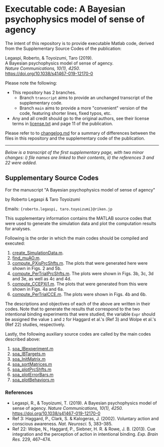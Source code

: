 # Executable code: A Bayesian psychophysics model of sense of agency

The intent of this repository is to provide executable Matlab code, derived from the Supplementary Source Codes of the publication:

Legaspi, Roberto, & Toyoizumi, Taro (2019).  
A Bayesian psychophysics model of sense of agency.  
_Nature Communications, 10(1), 4250_.  
<https://doi.org/10.1038/s41467-019-12170-0>


Please note the following:

- This repository has 2 branches.
    - Branch `transcript` aims to provide an unchanged transcript of the supplementary code.
    - Branch `main` aims to provide a more "convenient" version of the code, featuring shorter lines, fixed typos, etc.
- Any and all credit should go to the original authors, see their license terms in [license.txt](license.txt) and page 11 of the publication.

Please refer to to [changelog.md](changelog.md) for a summary of differences between the files in this repository and the supplementary code of the publication.

---

_Below is a transcript of the first supplementary page, with two minor changes:_
_i) file names are linked to their contents, ii) the references 3 and 22 were added._

## Supplementary Source Codes

For the manuscript "A Bayesian psychophysics model of sense of agency"

by Roberto Legaspi & Taro Toyoizumi

Emails: `{roberto.legaspi, taro.toyoizumi}@riken.jp`

This supplementary information contains the MATLAB source codes that were used to generate the simulation data and plot the computation results for analyses.

Following is the order in which the main codes should be compiled and executed:

1. [create_SimulationData.m](create_SimulationData.m).
2. [find_muAO.m](find_muAO.m).
3. [compute_PXisPrcShfts.m](compute_PXisPrcShfts.m).
   The plots that were generated here were shown in Figs. 2 and 5b.
4. [compute_PerTrialPrcShfts.m](compute_PerTrialPrcShfts.m).
   The plots were shown in Figs. 3b, 3c, 3d and 3e, as well as 4c and 4d.
5. [compute_CCEPXi1.m](compute_CCEPXi1.m).
   The plots that were generated from this were shown in Figs. 4a and 6a.
6. [compute_PerTrialCCE.m](compute_PerTrialCCE.m).
   The plots were shown in Figs. 4b and 6b.

The descriptions and objectives of each of the above are written in their codes.
Note that to generate the results that correspond to the two intentional binding experiments that were studied, the variable `Expr` should be assigned the value `1` and `2` for Haggard et al.'s (Ref 3) and Wolpe et al.'s (Ref 22) studies, respectively.

Lastly, the following auxiliary source codes are called by the main codes described above:

1. [soa_IBexperiment.m](soa_IBexperiment.m)
2. [soa_IBTargets.m](soa_IBTargets.m)
3. [soa_InitMatrix.m](soa_InitMatrix.m)
4. [soa_sortMatrices.m](soa_sortMatrices.m)
5. [soa_plotPrcShfts.m](soa_plotPrcShfts.m)
6. [soa_plotErrorBars.m](soa_plotErrorBars.m)
7. [soa_plotBehaviors.m](soa_plotBehaviors.m)


### References

- Legaspi, R., & Toyoizumi, T. (2019).
  A Bayesian psychophysics model of sense of agency.
  _Nature Communications, 10(1), 4250._
  <https://doi.org/10.1038/s41467-019-12170-0>
- Ref 3:
  Haggard, P., Clark, S. & Kalogeras, J. (2002).
  Voluntary action and conscious awareness.
  _Nat. Neurosci._ 5, 383–385.
- Ref 22:
  Wolpe, N., Haggard, P., Siebner, H. R. & Rowe, J. B. (2013).
  Cue integration and the perception of action in intentional binding.
  _Exp. Brain Res._ 229, 467–474.
